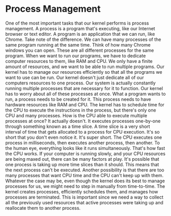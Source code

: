 # Process Management

One of the most important tasks that our kernel performs is process management. A process is a program that's executing, like our Internet browser or text editor. A program is an application that we can run, like Chrome. Take note of the difference. We can have many processes of the same program running at the same time. Think of how many Chrome windows you can open. These are all different processes for the same program. When we want to run our programs, we have to dedicate computer resources to them, like RAM and CPU. We only have a finite amount of resources, and we want to be able to run multiple programs. Our kernel has to manage our resources efficiently so that all the programs we want to use can be run. Our kernel doesn't just dedicate all of our computers resources to one process. Our system is actually constantly running multiple processes that are necessary for it to function. Our kernel has to worry about all of these processes at once. What a program wants to run, a process needs to be created for it. This process needs to have hardware resources like RAM and CPU. The kernel has to schedule time for the CPU to execute the instructions in the process, but there's only one CPU and many processes. How is the CPU able to execute multiple processes at once? It actually doesn't. It executes processes one-by-one through something known as a time slice. A time slice is a very short interval of time that gets allocated to a process for CPU execution. It's so short that you don't even notice it. It's super short. The CPU executes one process in milliseconds, then executes another process, then another. To the human eye, everything looks like it runs simultaneously. That's how fast the CPU works. If your computer is running slowly, and your CPU resources are being maxed out, there can be many factors at play. It's possible that one process is taking up more time slices than it should. This means that the next process can't be executed. Another possibility is that there are too many processes that want CPU time and the CPU can't keep up with them. Whatever the case may be, even though the kernel does its best to manage processes for us, we might need to step in manually from time-to-time. The kernel creates processes, efficiently schedules them, and manages how processes are terminated. This is important since we need a way to collect all the previously used resources that active processes were taking up and reallocate them to another process.
